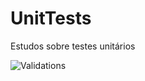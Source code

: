 # UnitTests
Estudos sobre testes unitários

![Validations](https://github.com/RamonFarizel/UnitTests/workflows/Validations/badge.svg)
